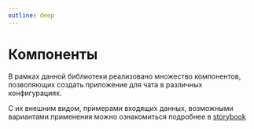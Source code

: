 ```yaml
---
outline: deep
---
```



# Компоненты

В рамках данной библиотеки реализовано множество компонентов, позволяющих создать приложение для чата в различных конфигурациях. 


С их внешним видом, примерами входящих данных, возможными вариантами применения можно ознакомиться подробнее в [storybook](https://mobilon-dev.github.io/chotto/) 